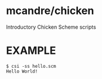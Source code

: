 # mcandre/chicken

Introductory Chicken Scheme scripts

# EXAMPLE

```
$ csi -ss hello.scm 
Hello World!
```
